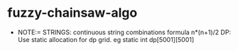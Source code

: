 # fuzzy-chainsaw-algo
* NOTE:= STRINGS: continuous string combinations formula n*(n+1)/2
         DP: Use static allocation for dp grid. eg static int dp[5001][5001]
         
